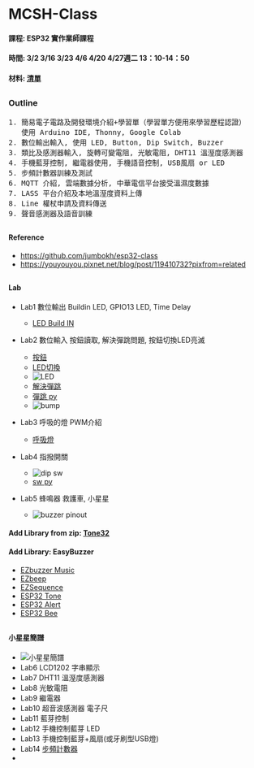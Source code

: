 # MCSH-Class
#### 課程: ESP32 實作業師課程
#### 時間: 3/2 3/16 3/23 4/6 4/20 4/27週二 13：10-14：50
#### 材料: [清單](https://github.com/jumbokh/MCSH-Class/blob/main/%E6%98%8E%E8%AA%A0%E4%B8%AD%E5%AD%B8%E5%AF%A6%E7%BF%92%E6%9D%90%E6%96%99%E9%9C%80%E6%B1%82%E8%A1%A8-%E7%89%A9%E8%81%AF%E7%B6%B2Arduino.doc)
##
### Outline
<pre>
1. 簡易電子電路及開發環境介紹+學習單（學習單方便用來學習歷程認證）
   使用 Arduino IDE, Thonny, Google Colab
2. 數位輸出輸入, 使用 LED, Button, Dip Switch, Buzzer
3. 類比及感測器輸入, 旋轉可變電阻, 光敏電阻, DHT11 溫溼度感測器
4. 手機藍芽控制, 繼電器使用, 手機語音控制, USB風扇 or LED 
5. 步頻計數器訓練及測試
6. MQTT 介紹, 雲端數據分析, 中華電信平台接受溫濕度數據
7. LASS 平台介紹及本地溫溼度資料上傳
8. Line 權杖申請及資料傳送
9. 聲音感測器及語音訓練
</pre>
##
#### Reference
* https://github.com/jumbokh/esp32-class
* https://youyouyou.pixnet.net/blog/post/119410732?pixfrom=related
##
#### Lab
* Lab1 數位輸出      Buildin LED, GPIO13 LED, Time Delay
    * [LED Build IN](https://github.com/jumbokh/esp32-class/blob/master/Lab-Arduion/Blink_builtin/Blink_builtin.ino)
    
* Lab2 數位輸入      按鈕讀取, 解決彈跳問題, 按鈕切換LED亮滅
    * [按鈕](https://github.com/jumbokh/esp32-class/blob/master/Lab-Arduion/Button/Button.ino)
    * [LED切換](https://github.com/jumbokh/esp32-class/blob/master/Lab-Arduion/Buttonsw/Buttonsw.ino)
    * ![LED](https://github.com/jumbokh/esp32-class/blob/master/images/ESP32-button-sw_bb.jpg)
    * [解決彈跳](https://github.com/jumbokh/esp32-class/blob/master/Lab-Arduion/Debounce/Debounce.ino)
    * [彈跳 py](https://github.com/jumbokh/esp32-class/blob/master/hs1227/bump.py)
    * ![bump](https://github.com/jumbokh/esp32-class/blob/master/images/bumping.png)
* Lab3 呼吸的燈      PWM介紹
    * [呼吸燈](https://github.com/jumbokh/esp32-class/blob/master/Lab-Arduion/LED_PWM_Example_1.ino)
* Lab4 指撥開關
    * ![dip sw](https://github.com/jumbokh/esp32-class/blob/master/images/dip.png)
    * [sw py](https://github.com/jumbokh/esp32-class/blob/master/hs1227/switch-led.py)
* Lab5 蜂鳴器        救護車, 小星星
    * ![buzzer pinout](https://github.com/jumbokh/esp32-class/blob/master/images/ESP32-buzzer_bb.jpg) 
#### Add Library from zip: [Tone32](https://github.com/jumbokh/esp32-class/blob/master/hs1206/lib/Tone32.zip)
#### Add Library: EasyBuzzer
* [EZbuzzer Music](https://github.com/jumbokh/esp32-class/blob/master/hs1206/src/buzzer-music/buzzer-music.ino)
* [EZbeep](https://github.com/jumbokh/esp32-class/blob/master/hs1206/src/EZBeep/EZBeep.ino)
* [EZSequence](https://github.com/jumbokh/esp32-class/blob/master/hs1206/src/EZSequence/EZSequence.ino)
* [ESP32 Tone](https://github.com/jumbokh/esp32-class/blob/master/hs1206/src/ESP32-Tone/ESP32-Tone.ino)
* [ESP32 Alert](https://github.com/jumbokh/esp32-class/blob/master/hs1206/src/Buzzer-Alert/Buzzer-Alert.ino)
* [ESP32 Bee](https://github.com/jumbokh/esp32-class/blob/master/hs1206/src/Buzzer-bee/Buzzer-bee.ino)
##
#### 小星星簡譜
* ![小星星簡譜](https://github.com/jumbokh/esp32-class/blob/master/images/%E5%B0%8F%E6%98%9F%E6%98%9F%E7%B0%A1%E8%AD%9C.png)
* Lab6 LCD1202       字串顯示
* Lab7 DHT11 溫溼度感測器
* Lab8 光敏電阻
* Lab9 繼電器
* Lab10 超音波感測器   電子尺
* Lab11 藍芽控制
* Lab12 手機控制藍芽 LED
* Lab13 手機控制藍芽+風扇(或牙刷型USB燈)
* Lab14 [步頻計數器](https://github.com/jumbokh/esp32-class/tree/master/Lab-walk)
* 
##
